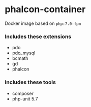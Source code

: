 # phalcon-container
Docker image based on `php:7.0-fpm`

### Includes these extensions
* pdo
* pdo_mysql
* bcmath
* gd
* phalcon

### Includes these tools
* composer
* php-unit 5.7
